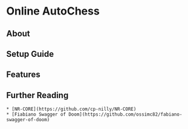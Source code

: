 # Online AutoChess

## About

## Setup Guide

## Features

## Further Reading

    * [NR-CORE](https://github.com/cp-nilly/NR-CORE)
    * [Fiabiano Swagger of Doom](https://github.com/ossimc82/fabiano-swagger-of-doom)